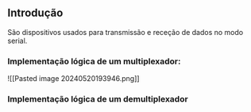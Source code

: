 ## Introdução
São dispositivos usados para transmissão e receção de dados no modo serial.

### Implementação lógica de um multiplexador:
![[Pasted image 20240520193946.png]]

### Implementação lógica de um demultiplexador
